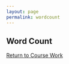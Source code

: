 ```yaml
---
layout: page
permalink: wordcount
---
```


**Word Count**
--------------

[Return to Course Work](https://jonscott20.github.io/course_work/)
